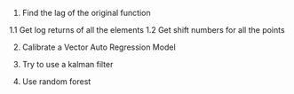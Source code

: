 1. Find the lag of the original function

1.1 Get log returns of all the elements
1.2 Get shift numbers for all the points

2. Calibrate a Vector Auto Regression Model

3. Try to use a kalman filter

4. Use random forest